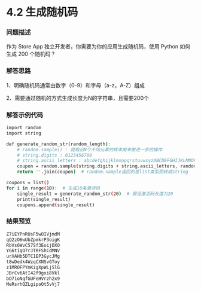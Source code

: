 # 4.2 生成随机码

### 问题描述

作为 Store App 独立开发者，你需要为你的应用生成随机码，使用 Python 如何生成 200 个随机码？

### 解答思路

1、明确随机码通常由数字（0-9）和字母（a-z，A-Z）组成

2、需要通过随机的方式生成长度为N的字符串，且需要200个

### 解答示例代码

```bash
import random
import string

def generate_random_str(random_length):
    # random.sample() : 提取出N个不同元素的样本用来做进一步的操作
    # string.digits : 0123456789
    # string.ascii_letters : abcdefghijklmnopqrstuvwxyzABCDEFGHIJKLMNOPQRSTUVWXYZ
    coupon = random.sample(string.digits + string.ascii_letters, random_length)
    return ''.join(coupon)  # random.sample返回的是list类型而转成string

coupons = list()
for i in range(10):  # 生成10条激活码
    single_result = generate_random_str(20)  # 假设激活码长度为20
    print(single_result)
    coupons.append(single_result)
```

### 结果预览

```bash
Z7iEYPnRUsF5wOIVjmdM
qQ2zO6wUbZpmkrP3oigK
RbVs6WvC57Sf3EoijDXO
YG6tiqO7rJTRFShCdMNV
urXAHb5DTC1EP3GycJMg
t8wDedk4WzqCXNSvGToy
z1MROFPYmKigXpWLjSlG
JBrCv6AtI42f9gxi8Vkl
bO71oNqfGUFeHVrzh2x9
MeRsrhQZLgipoOt5vVj7
```

